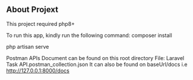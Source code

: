 
## About Projext

This project required php8+

To run this app, kindly run the following command:
composer install

php artisan serve

Postman APIs Document can be found on this root directory
File: Laravel Task API.postman_collection.json
It can also be found on baseUrl/docs i.e http://127.0.0.1:8000/docs